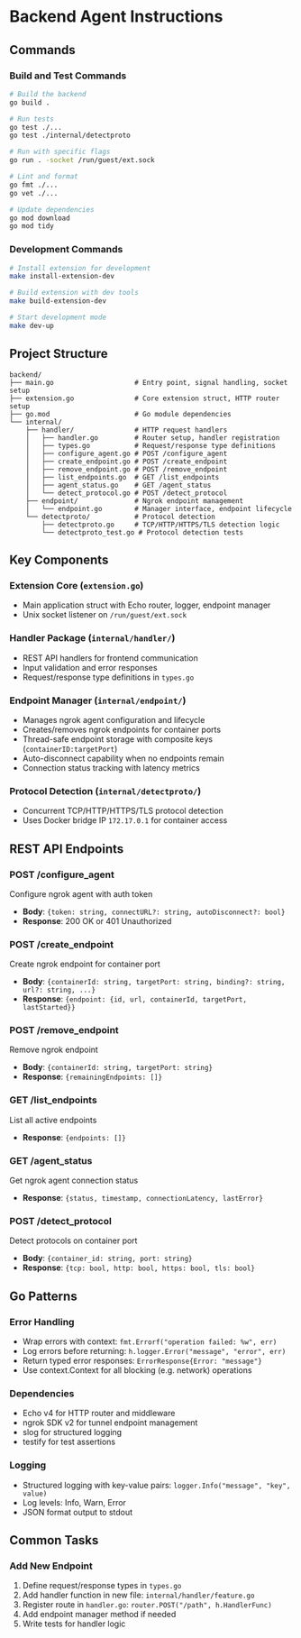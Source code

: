 # Backend Agent Instructions

## Commands

### Build and Test Commands
```bash
# Build the backend
go build .

# Run tests
go test ./...
go test ./internal/detectproto

# Run with specific flags
go run . -socket /run/guest/ext.sock

# Lint and format
go fmt ./...
go vet ./...

# Update dependencies
go mod download
go mod tidy
```

### Development Commands
```bash
# Install extension for development
make install-extension-dev

# Build extension with dev tools
make build-extension-dev

# Start development mode
make dev-up
```

## Project Structure

```
backend/
├── main.go                    # Entry point, signal handling, socket setup
├── extension.go               # Core extension struct, HTTP router setup
├── go.mod                     # Go module dependencies
└── internal/
    ├── handler/               # HTTP request handlers
    │   ├── handler.go         # Router setup, handler registration
    │   ├── types.go           # Request/response type definitions
    │   ├── configure_agent.go # POST /configure_agent
    │   ├── create_endpoint.go # POST /create_endpoint  
    │   ├── remove_endpoint.go # POST /remove_endpoint
    │   ├── list_endpoints.go  # GET /list_endpoints
    │   ├── agent_status.go    # GET /agent_status
    │   └── detect_protocol.go # POST /detect_protocol
    ├── endpoint/              # Ngrok endpoint management
    │   └── endpoint.go        # Manager interface, endpoint lifecycle
    └── detectproto/           # Protocol detection
        ├── detectproto.go     # TCP/HTTP/HTTPS/TLS detection logic
        └── detectproto_test.go # Protocol detection tests
```

## Key Components

### Extension Core (`extension.go`)
- Main application struct with Echo router, logger, endpoint manager
- Unix socket listener on `/run/guest/ext.sock`

### Handler Package (`internal/handler/`)
- REST API handlers for frontend communication
- Input validation and error responses
- Request/response type definitions in `types.go`

### Endpoint Manager (`internal/endpoint/`)
- Manages ngrok agent configuration and lifecycle
- Creates/removes ngrok endpoints for container ports  
- Thread-safe endpoint storage with composite keys (`containerID:targetPort`)
- Auto-disconnect capability when no endpoints remain
- Connection status tracking with latency metrics

### Protocol Detection (`internal/detectproto/`)
- Concurrent TCP/HTTP/HTTPS/TLS protocol detection
- Uses Docker bridge IP `172.17.0.1` for container access

## REST API Endpoints

### POST /configure_agent
Configure ngrok agent with auth token
- **Body**: `{token: string, connectURL?: string, autoDisconnect?: bool}`
- **Response**: 200 OK or 401 Unauthorized

### POST /create_endpoint
Create ngrok endpoint for container port
- **Body**: `{containerId: string, targetPort: string, binding?: string, url?: string, ...}`
- **Response**: `{endpoint: {id, url, containerId, targetPort, lastStarted}}`

### POST /remove_endpoint  
Remove ngrok endpoint
- **Body**: `{containerId: string, targetPort: string}`
- **Response**: `{remainingEndpoints: []}`

### GET /list_endpoints
List all active endpoints
- **Response**: `{endpoints: []}`

### GET /agent_status
Get ngrok agent connection status
- **Response**: `{status, timestamp, connectionLatency, lastError}`

### POST /detect_protocol
Detect protocols on container port
- **Body**: `{container_id: string, port: string}`
- **Response**: `{tcp: bool, http: bool, https: bool, tls: bool}`

## Go Patterns

### Error Handling
- Wrap errors with context: `fmt.Errorf("operation failed: %w", err)`
- Log errors before returning: `h.logger.Error("message", "error", err)`
- Return typed error responses: `ErrorResponse{Error: "message"}`
- Use context.Context for all blocking (e.g. network) operations

### Dependencies
- Echo v4 for HTTP router and middleware
- ngrok SDK v2 for tunnel endpoint management  
- slog for structured logging
- testify for test assertions

### Logging
- Structured logging with key-value pairs: `logger.Info("message", "key", value)`
- Log levels: Info, Warn, Error
- JSON format output to stdout

## Common Tasks

### Add New Endpoint
1. Define request/response types in `types.go`
2. Add handler function in new file: `internal/handler/feature.go`  
3. Register route in `handler.go`: `router.POST("/path", h.HandlerFunc)`
4. Add endpoint manager method if needed
5. Write tests for handler logic